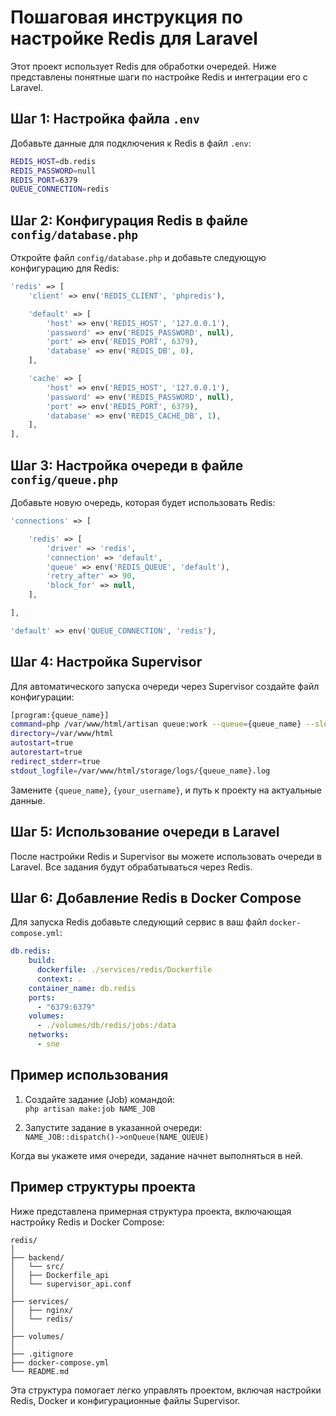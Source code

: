 
# Пошаговая инструкция по настройке Redis для Laravel

Этот проект использует Redis для обработки очередей. Ниже представлены понятные шаги по настройке Redis и интеграции его с Laravel.

## Шаг 1: Настройка файла `.env`

Добавьте данные для подключения к Redis в файл `.env`:

```bash
REDIS_HOST=db.redis
REDIS_PASSWORD=null
REDIS_PORT=6379
QUEUE_CONNECTION=redis
```

## Шаг 2: Конфигурация Redis в файле `config/database.php`

Откройте файл `config/database.php` и добавьте следующую конфигурацию для Redis:

```php
'redis' => [
    'client' => env('REDIS_CLIENT', 'phpredis'),

    'default' => [
        'host' => env('REDIS_HOST', '127.0.0.1'),
        'password' => env('REDIS_PASSWORD', null),
        'port' => env('REDIS_PORT', 6379),
        'database' => env('REDIS_DB', 0),
    ],

    'cache' => [
        'host' => env('REDIS_HOST', '127.0.0.1'),
        'password' => env('REDIS_PASSWORD', null),
        'port' => env('REDIS_PORT', 6379),
        'database' => env('REDIS_CACHE_DB', 1),
    ],
],
```

## Шаг 3: Настройка очереди в файле `config/queue.php`

Добавьте новую очередь, которая будет использовать Redis:

```php
'connections' => [

    'redis' => [
        'driver' => 'redis',
        'connection' => 'default',
        'queue' => env('REDIS_QUEUE', 'default'),
        'retry_after' => 90,
        'block_for' => null,
    ],

],

'default' => env('QUEUE_CONNECTION', 'redis'),
```

## Шаг 4: Настройка Supervisor

Для автоматического запуска очереди через Supervisor создайте файл конфигурации:

```bash
[program:{queue_name}]
command=php /var/www/html/artisan queue:work --queue={queue_name} --sleep=1 --tries=1
directory=/var/www/html
autostart=true
autorestart=true
redirect_stderr=true
stdout_logfile=/var/www/html/storage/logs/{queue_name}.log
```

Замените `{queue_name}`, `{your_username}`, и путь к проекту на актуальные данные.

## Шаг 5: Использование очереди в Laravel

После настройки Redis и Supervisor вы можете использовать очереди в Laravel. Все задания будут обрабатываться через Redis.

## Шаг 6: Добавление Redis в Docker Compose

Для запуска Redis добавьте следующий сервис в ваш файл `docker-compose.yml`:

```yaml
db.redis:
    build:
      dockerfile: ./services/redis/Dockerfile
      context: .
    container_name: db.redis
    ports:
      - "6379:6379"
    volumes:
      - ./volumes/db/redis/jobs:/data
    networks:
      - sne
```

## Пример использования

1. Создайте задание (Job) командой:  
   ```php artisan make:job NAME_JOB```

2. Запустите задание в указанной очереди:  
   ```NAME_JOB::dispatch()->onQueue(NAME_QUEUE)```

Когда вы укажете имя очереди, задание начнет выполняться в ней.

## Пример структуры проекта

Ниже представлена примерная структура проекта, включающая настройку Redis и Docker Compose:

```
redis/
│
├── backend/
│   └── src/
│   ├── Dockerfile_api
│   └── supervisor_api.conf
│
├── services/
│   ├── nginx/
│   └── redis/
│
├── volumes/
│
├── .gitignore
├── docker-compose.yml
└── README.md
```

Эта структура помогает легко управлять проектом, включая настройки Redis, Docker и конфигурационные файлы Supervisor.